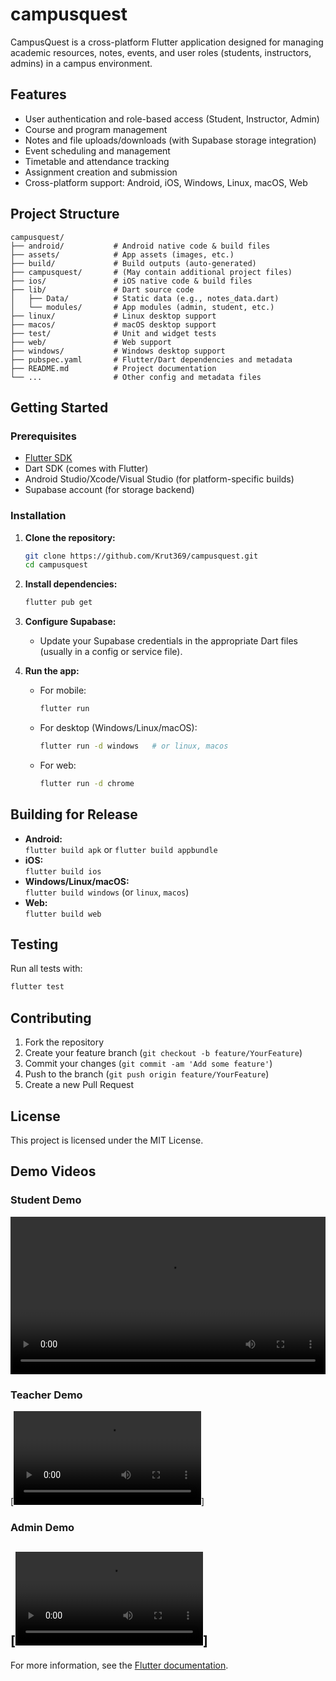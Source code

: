 # campusquest

CampusQuest is a cross-platform Flutter application designed for managing academic resources, notes, events, and user roles (students, instructors, admins) in a campus environment.

## Features

- User authentication and role-based access (Student, Instructor, Admin)
- Course and program management
- Notes and file uploads/downloads (with Supabase storage integration)
- Event scheduling and management
- Timetable and attendance tracking
- Assignment creation and submission
- Cross-platform support: Android, iOS, Windows, Linux, macOS, Web

## Project Structure

```
campusquest/
├── android/           # Android native code & build files
├── assets/            # App assets (images, etc.)
├── build/             # Build outputs (auto-generated)
├── campusquest/       # (May contain additional project files)
├── ios/               # iOS native code & build files
├── lib/               # Dart source code
│   ├── Data/          # Static data (e.g., notes_data.dart)
│   └── modules/       # App modules (admin, student, etc.)
├── linux/             # Linux desktop support
├── macos/             # macOS desktop support
├── test/              # Unit and widget tests
├── web/               # Web support
├── windows/           # Windows desktop support
├── pubspec.yaml       # Flutter/Dart dependencies and metadata
├── README.md          # Project documentation
└── ...                # Other config and metadata files
```

## Getting Started

### Prerequisites

- [Flutter SDK](https://docs.flutter.dev/get-started/install)
- Dart SDK (comes with Flutter)
- Android Studio/Xcode/Visual Studio (for platform-specific builds)
- Supabase account (for storage backend)

### Installation

1. **Clone the repository:**
   ```sh
   git clone https://github.com/Krut369/campusquest.git
   cd campusquest
   ```

2. **Install dependencies:**
   ```sh
   flutter pub get
   ```

3. **Configure Supabase:**
   - Update your Supabase credentials in the appropriate Dart files (usually in a config or service file).

4. **Run the app:**
   - For mobile:
     ```sh
     flutter run
     ```
   - For desktop (Windows/Linux/macOS):
     ```sh
     flutter run -d windows   # or linux, macos
     ```
   - For web:
     ```sh
     flutter run -d chrome
     ```

## Building for Release

- **Android:**  
  `flutter build apk` or `flutter build appbundle`
- **iOS:**  
  `flutter build ios`
- **Windows/Linux/macOS:**  
  `flutter build windows` (or `linux`, `macos`)
- **Web:**  
  `flutter build web`

## Testing

Run all tests with:
```sh
flutter test
```

## Contributing

1. Fork the repository
2. Create your feature branch (`git checkout -b feature/YourFeature`)
3. Commit your changes (`git commit -am 'Add some feature'`)
4. Push to the branch (`git push origin feature/YourFeature`)
5. Create a new Pull Request

## License

This project is licensed under the MIT License.

## Demo Videos

### Student Demo

<video src="https://raw.githubusercontent.com/Krut369/campusquest/main/student.mp4" controls width="100%"></video>

### Teacher Demo

[![Teacher Demo](instructor.mp4)]

### Admin Demo

[![Admin Demo](admin.mp4)]
---

For more information, see the [Flutter documentation](https://docs.flutter.dev/).
